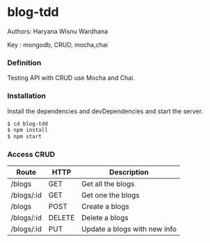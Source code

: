 # blog-tdd

Authors: Haryana Wisnu Wardhana

Key : mongodb, CRUD, mocha,chai

### Definition

Testing API with CRUD use Mocha and Chai.

### Installation

Install the dependencies and devDependencies and start the server.

```sh
$ cd blog-tdd
$ npm install
$ npm start
```

### Access CRUD

| Route | HTTP | Description|
| ------ | ------ | ------ |
| /blogs | GET | Get all the blogs |
| /blogs/:id  | GET | Get one the blogs |
| /blogs | POST | Create a blogs |
| /blogs/:id | DELETE | Delete a blogs |
| /blogs/:id | PUT | Update a blogs with new info |
